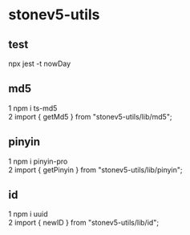 # stonev5-utils

## test
npx jest -t nowDay

## md5
1 npm i ts-md5  
2 import { getMd5 } from "stonev5-utils/lib/md5";

## pinyin
1 npm i pinyin-pro  
2 import { getPinyin } from "stonev5-utils/lib/pinyin";

## id
1 npm i uuid  
2 import { newID } from "stonev5-utils/lib/id";
